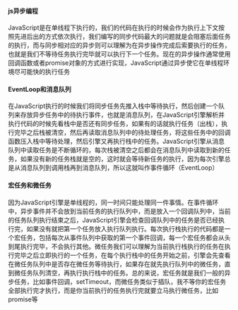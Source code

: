 #### js异步编程

JavaScript是在单线程下执行的，我们的代码在执行的时候会作为执行上下文按照先进后出的方式依次执行，我们编写的同步代码最大的问题就是会阻塞后面任务的执行，而与同步相对应的异步则可以理解为在异步操作完成后索要执行的任务，也就是我们不等待任务执行完毕就可以执行下一个任务。现在的异步操作通常使用回调函数或者promise对象的方式进行实现，JavaScript通过异步使它在单线程环境尽可能快的执行任务

#### EventLoop和消息队列

在JavaScript执行的时候我们将同步任务先推入栈中等待执行，然后创建一个队列来存放异步任务中的待执行事件，也就是消息队列，在JavaScript引擎解析并执行代码的时候先看栈中是否还有同步任务，如果有的话就执行任务（出栈），执行完毕之后栈被清空，然后再读取消息队列中的待处理任务，将这些任务中的回调函数压入栈中等待处理，然后引擎又再执行栈中的任务。JavaScript引擎从消息队列中读取任务是不断循环的，每次栈被清空之后都会在消息队列中读取到新的任务，如果没有新的任务栈就是空的，这时就会等待新任务的执行，因为每次引擎总是从消息队列到调用栈再到消息队列，所以这就叫作事件循环（EventLoop）

#### 宏任务和微任务

因为JavaScript引擎是单线程的，同一时间只能处理同一件事情。在事件循环中，异步事件并不会放到当前任务的执行队列中，而是放入一个回调队列中，当前的任务队列执行结束之后，JavaScript引擎会检查回调队列中的任务是否已经执行完，如果没有就把第一个任务放入执行队列执行。每次执行栈执行的代码都是一个宏任务，包括每次从事件队列中获取的第一个事件回调，每一个宏任务都会从头到尾执行完毕，不会执行其他。微任务我们可以理解为当前执行栈执行的任务在执行完毕之后立即执行的一个任务，在每个执行栈中的任务开始之前，引擎会先查看在微任务队列中是否存在微任务等待执行，如果存在就先执行队列中的微任务，直到微任务队列清空，再执行执行栈中的任务。总的来说，宏任务就是我们一般的异步任务，比如事件回调，setTimeout，而微任务类似于插队，我不等你的宏任务全部执行完才执行，而是你当前执行的任务执行完就要立马执行微任务，比如promise等